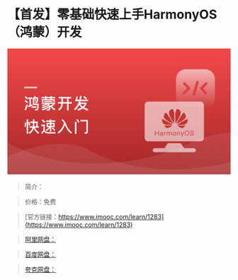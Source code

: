 # 【首发】零基础快速上手HarmonyOS（鸿蒙）开发

![img](../../assets/5fe4431000014bc405400304.jpg)

> 简介：

> 价格：免费

> [官方链接：https://www.imooc.com/learn/1283](https://www.imooc.com/learn/1283)

> [阿里网盘：]()

> [百度网盘：]()

> [夸克网盘：]()
